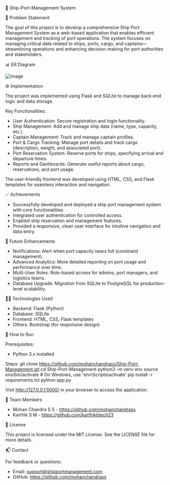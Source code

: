 🚢 Ship-Port-Management System

🧠 Problem Statement

The goal of this project is to develop a comprehensive Ship Port Management System as a web-based application that enables efficient management and tracking of port operations. The system focuses on managing critical data related to ships, ports, cargo, and captains—streamlining operations and enhancing decision-making for port authorities and stakeholders.

📊 ER Diagram

![image](https://github.com/user-attachments/assets/fba87448-09b8-4ded-8f67-ca7f89ef0d4c)

⚙️ Implementation

The project was implemented using Flask and SQLite to manage back-end logic and data storage.

Key Functionalities:
- User Authentication: Secure registration and login functionality.
- Ship Management: Add and manage ship data (name, type, capacity, etc.).
- Captain Management: Track and manage captain profiles.
- Port & Cargo Tracking: Manage port details and track cargo (description, weight, and associated port).
- Port Reservation System: Reserve ports for ships, specifying arrival and departure times.
- Reports and Dashboards: Generate useful reports about cargo, reservations, and port usage.

The user-friendly frontend was developed using HTML, CSS, and Flask templates for seamless interaction and navigation.

✅ Achievements

- Successfully developed and deployed a ship port management system with core functionalities.
- Integrated user authentication for controlled access.
- Enabled ship reservation and management features.
- Provided a responsive, clean user interface for intuitive navigation and data entry.

🔮 Future Enhancements

- Notifications: Alert when port capacity nears full (constraint management).
- Advanced Analytics: More detailed reporting on port usage and performance over time.
- Multi-User Roles: Role-based access for admins, port managers, and logistics teams.
- Database Upgrade: Migration from SQLite to PostgreSQL for production-level scalability.

👨‍💻 Technologies Used

- Backend: Flask (Python)
- Database: SQLite
- Frontend: HTML, CSS, Flask templates
- Others: Bootstrap (for responsive design)

🧪 How to Run

Prerequisites:
- Python 3.x installed

Steps:
git clone https://github.com/mohanchandrass/Ship-Port-Management.git
cd Ship-Port-Management
python3 -m venv env
source env/bin/activate  # On Windows, use 'env\Scripts\activate'
pip install -r requirements.txt
python app.py

Visit http://127.0.0.1:5000/ in your browser to access the application.

👥 Team Members

- Mohan Chandra S S - https://github.com/mohanchandrass
- Karthik S M - https://github.com/karthikbtech23

📄 License

This project is licensed under the MIT License. See the LICENSE file for more details.

📬 Contact

For feedback or questions:

- Email: support@shipportmanagement.com
- GitHub: https://github.com/mohanchandrass
